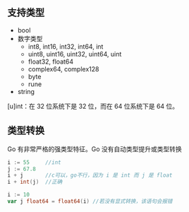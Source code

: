 ## 支持类型
- bool
- 数字类型
    - int8, int16, int32, int64, int
    - uint8, uint16, uint32, uint64, uint
    - float32, float64
    - complex64, complex128
    - byte
    - rune
- string

[u]int：在 32 位系统下是 32 位，而在 64 位系统下是 64 位。

## 类型转换
Go 有非常严格的强类型特征。Go 没有自动类型提升或类型转换
```go
i := 55     //int
j := 67.8    
i + j       //c可以，go不行，因为 i 是 int 而 j 是 float
i + int(j)  //正确

i := 10
var j float64 = float64(i) //若没有显式转换，该语句会报错
```
